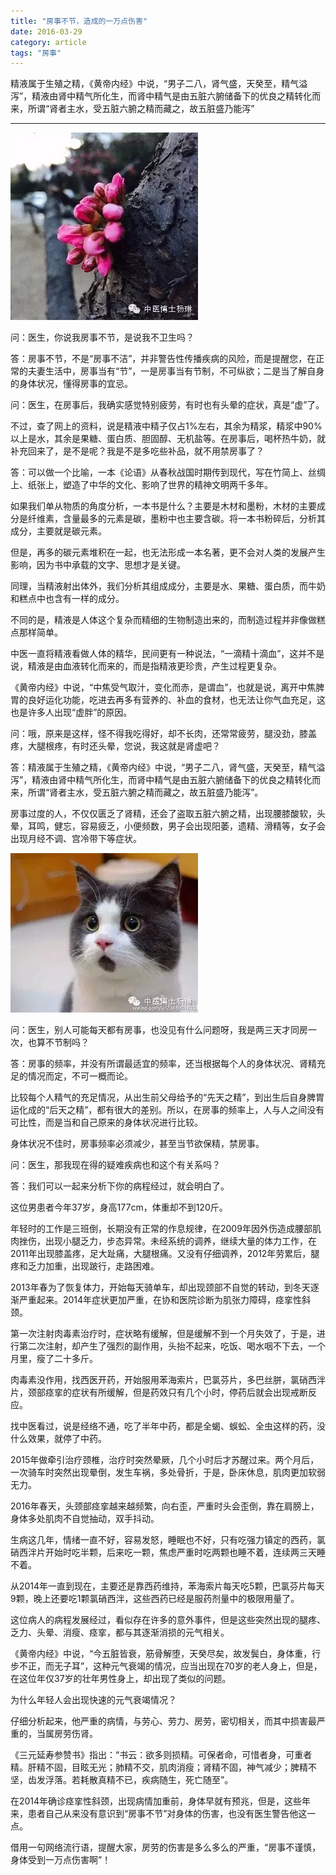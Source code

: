 ```yaml
---
title: "房事不节，造成的一万点伤害"
date: 2016-03-29
category: article
tags: "房事"
---
```


精液属于生殖之精，《黄帝内经》中说，“男子二八，肾气盛，天癸至，精气溢泻”，精液由肾中精气所化生，而肾中精气是由五脏六腑储备下的优良之精转化而来，所谓“肾者主水，受五脏六腑之精而藏之，故五脏盛乃能泻”

***

![](/media/2016/03/29-01.jpg)

问：医生，你说我房事不节，是说我不卫生吗？

答：房事不节，不是“房事不洁”，并非警告性传播疾病的风险，而是提醒您，在正常的夫妻生活中，房事当有“节”，一是房事当有节制，不可纵欲；二是当了解自身的身体状况，懂得房事的宜忌。

问：医生，在房事后，我确实感觉特别疲劳，有时也有头晕的症状，真是“虚”了。

不过，查了网上的资料，说是精液中精子仅占1%左右，其余为精浆，精浆中90%以上是水，其余是果糖、蛋白质、胆固醇、无机盐等。在房事后，喝杯热牛奶，就补充回来了，是不是呢？我是不是多吃些补品，就不用禁房事了？

答：可以做一个比喻，一本《论语》从春秋战国时期传到现代，写在竹简上、丝绸上、纸张上，塑造了中华的文化、影响了世界的精神文明两千多年。

如果我们单从物质的角度分析，一本书是什么？主要是木材和墨粉，木材的主要成分是纤维素，含量最多的元素是碳，墨粉中也主要含碳。将一本书粉碎后，分析其成分，主要就是碳元素。

但是，再多的碳元素堆积在一起，也无法形成一本名著，更不会对人类的发展产生影响，因为书中承载的文字、思想才是关键。

同理，当精液射出体外，我们分析其组成成分，主要是水、果糖、蛋白质，而牛奶和糕点中也含有一样的成分。

不同的是，精液是人体这个复杂而精细的生物制造出来的，而制造过程并非像做糕点那样简单。

中医一直将精液看做人体的精华，民间更有一种说法，“一滴精十滴血”，这并不是说，精液是由血液转化而来的，而是指精液更珍贵，产生过程更复杂。

《黄帝内经》中说，“中焦受气取汁，变化而赤，是谓血”，也就是说，离开中焦脾胃的良好运化功能，吃进去再多有营养的、补血的食材，也无法让你气血充足，这也是许多人出现“虚胖”的原因。

问：哦，原来是这样，怪不得我吃得好，却不长肉，还常常疲劳，腿没劲，膝盖疼，大腿根疼，有时还头晕，您说，我这就是肾虚吧？

答：精液属于生殖之精，《黄帝内经》中说，“男子二八，肾气盛，天癸至，精气溢泻”，精液由肾中精气所化生，而肾中精气是由五脏六腑储备下的优良之精转化而来，所谓“肾者主水，受五脏六腑之精而藏之，故五脏盛乃能泻”。

房事过度的人，不仅仅匮乏了肾精，还会了盗取五脏六腑之精，出现腰膝酸软，头晕，耳鸣，健忘，容易疲乏，小便频数，男子会出现阳萎，遗精、滑精等，女子会出现月经不调、宫冷带下等症状。

![](/media/2016/03/29-02.jpg)

问：医生，别人可能每天都有房事，也没见有什么问题呀，我是两三天才同房一次，也算不节制吗？

答：房事的频率，并没有所谓最适宜的频率，还当根据每个人的身体状况、肾精充足的情况而定，不可一概而论。

比较每个人精气的充足情况，从出生前父母给予的“先天之精”，到出生后自身脾胃运化成的“后天之精”，都有很大的差别。所以，在房事的频率上，人与人之间没有可比性，而是当和自己原来的身体状况进行比较。

身体状况不佳时，房事频率必须减少，甚至当节欲保精，禁房事。

问：医生，那我现在得的疑难疾病也和这个有关系吗？

答：我们可以一起来分析下你的病程经过，就会明白了。

这位男患者今年37岁，身高177cm，体重却不到120斤。

年轻时的工作是三班倒，长期没有正常的作息规律，在2009年因外伤造成腰部肌肉挫伤，出现小腿乏力，步态异常。未经系统的调养，继续大量的体力工作，在2011年出现膝盖疼，足大趾痛，大腿根痛。又没有仔细调养，2012年劳累后，腿疼和乏力加重，出现跛行，走路困难。

2013年春为了恢复体力，开始每天骑单车，却出现颈部不自觉的转动，到冬天逐渐严重起来。2014年症状更加严重，在协和医院诊断为肌张力障碍，痉挛性斜颈。

第一次注射肉毒素治疗时，症状略有缓解，但是缓解不到一个月失效了，于是，进行第二次注射，却产生了强烈的副作用，头抬不起来，吃饭、喝水咽不下去，一个月里，瘦了二十多斤。

肉毒素没作用，找西医开药，开始服用苯海索片，巴氯芬片，多巴丝胼，氯硝西泮片，颈部痉挛的症状有所缓解，但是药效只有几个小时，停药后就会出现戒断反应。

找中医看过，说是经络不通，吃了半年中药，都是全蝎、蜈蚣、全虫这样的药，没什么效果，就停了中药。

2015年做牵引治疗颈椎，治疗时突然晕厥，几个小时后才苏醒过来。两个月后，一次骑车时突然出现晕倒，发生车祸，多处骨折，于是，卧床休息，肌肉更加软弱无力。

2016年春天，头颈部痉挛越来越频繁，向右歪，严重时头会歪倒，靠在肩膀上，身体多处肌肉不自觉抽动，双手抖动。

生病这几年，情绪一直不好，容易发怒，睡眠也不好，只有吃强力镇定的西药，氯硝西泮片开始时吃半颗，后来吃一颗，焦虑严重时吃两颗也睡不着，连续两三天睡不着。

从2014年一直到现在，主要还是靠西药维持，苯海索片每天吃5颗，巴氯芬片每天9颗，晚上还要吃1颗氯硝西泮，这些西药已经是服药剂量中的极限用量了。

这位病人的病程发展经过，看似存在许多的意外事件，但是这些突然出现的腿疼、乏力、头晕、消瘦、痉挛，都与其逐渐消损的元气相关。

《黄帝内经》中说，“今五脏皆衰，筋骨解堕，天癸尽矣，故发鬓白，身体重，行步不正，而无子耳”，这种元气衰竭的情况，应当出现在70岁的老人身上，但是，在这位年仅37岁的壮年男性身上，却出现了类似的问题。

为什么年轻人会出现快速的元气衰竭情况？

仔细分析起来，他严重的病情，与劳心、劳力、房劳，密切相关，而其中损害最严重的，当属房劳伤肾。

《三元延寿参赞书》指出：“书云：欲多则损精。可保者命，可惜者身，可重者精。肝精不固，目眩无光；肺精不交，肌肉消瘦；肾精不固，神气减少；脾精不坚，齿发浮落。若耗散真精不已，疾病随生，死亡随至”。

在2014年确诊痉挛性斜颈，出现病情加重前，身体早就有预兆，但是，这些年来，患者自己从来没有意识到“房事不节”对身体的伤害，也没有医生警告他这一点。

借用一句网络流行语，提醒大家，房劳的伤害是多么多么的严重，“房事不谨慎，身体受到一万点伤害啊”！
